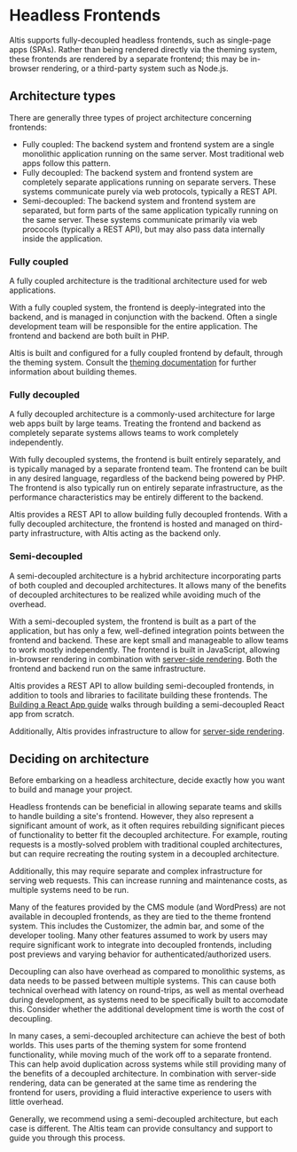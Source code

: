 # Headless Frontends

Altis supports fully-decoupled headless frontends, such as single-page apps (SPAs). Rather than being rendered directly via the theming system, these frontends are rendered by a separate frontend; this may be in-browser rendering, or a third-party system such as Node.js.


## Architecture types

There are generally three types of project architecture concerning frontends:

* Fully coupled: The backend system and frontend system are a single monolithic application running on the same server. Most traditional web apps follow this pattern.
* Fully decoupled: The backend system and frontend system are completely separate applications running on separate servers. These systems communicate purely via web protocols, typically a REST API.
* Semi-decoupled: The backend system and frontend system are separated, but form parts of the same application typically running on the same server. These systems communicate primarily via web prococols (typically a REST API), but may also pass data internally inside the application.


### Fully coupled

A fully coupled architecture is the traditional architecture used for web applications.

With a fully coupled system, the frontend is deeply-integrated into the backend, and is managed in conjunction with the backend. Often a single development team will be responsible for the entire application. The frontend and backend are both built in PHP.

Altis is built and configured for a fully coupled frontend by default, through the theming system. Consult the [theming documentation](docs://getting-started/first-theme.md) for further information about building themes.


### Fully decoupled

A fully decoupled architecture is a commonly-used architecture for large web apps built by large teams. Treating the frontend and backend as completely separate systems allows teams to work completely independently.

With fully decoupled systems, the frontend is built entirely separately, and is typically managed by a separate frontend team. The frontend can be built in any desired language, regardless of the backend being powered by PHP. The frontend is also typically run on entirely separate infrastructure, as the performance characteristics may be entirely different to the backend.

Altis provides a REST API to allow building fully decoupled frontends. With a fully decoupled architecture, the frontend is hosted and managed on third-party infrastructure, with Altis acting as the backend only.


### Semi-decoupled

A semi-decoupled architecture is a hybrid architecture incorporating parts of both coupled and decoupled architectures. It allows many of the benefits of decoupled architectures to be realized while avoiding much of the overhead.

With a semi-decoupled system, the frontend is built as a part of the application, but has only a few, well-defined integration points between the frontend and backend. These are kept small and manageable to allow teams to work mostly independently. The frontend is built in JavaScript, allowing in-browser rendering in combination with [server-side rendering](ssr.md). Both the frontend and backend run on the same infrastructure.

Altis provides a REST API to allow building semi-decoupled frontends, in addition to tools and libraries to facilitate building these frontends. The [Building a React App guide](react-app.md) walks through building a semi-decoupled React app from scratch.

Additionally, Altis provides infrastructure to allow for [server-side rendering](ssr.md).


## Deciding on architecture

Before embarking on a headless architecture, decide exactly how you want to build and manage your project.

Headless frontends can be beneficial in allowing separate teams and skills to handle building a site's frontend. However, they also represent a significant amount of work, as it often requires rebuilding significant pieces of functionality to better fit the decoupled architecture. For example, routing requests is a mostly-solved problem with traditional coupled architectures, but can require recreating the routing system in a decoupled architecture.

Additionally, this may require separate and complex infrastructure for serving web requests. This can increase running and maintenance costs, as multiple systems need to be run.

Many of the features provided by the CMS module (and WordPress) are not available in decoupled frontends, as they are tied to the theme frontend system. This includes the Customizer, the admin bar, and some of the developer tooling. Many other features assumed to work by users may require significant work to integrate into decoupled frontends, including post previews and varying behavior for authenticated/authorized users.

Decoupling can also have overhead as compared to monolithic systems, as data needs to be passed between multiple systems. This can cause both technical overhead with latency on round-trips, as well as mental overhead during development, as systems need to be specifically built to accomodate this. Consider whether the additional development time is worth the cost of decoupling.

In many cases, a semi-decoupled architecture can achieve the best of both worlds. This uses parts of the theming system for some frontend functionality, while moving much of the work off to a separate frontend. This can help avoid duplication across systems while still providing many of the benefits of a decoupled architecture. In combination with server-side rendering, data can be generated at the same time as rendering the frontend for users, providing a fluid interactive experience to users with little overhead.

Generally, we recommend using a semi-decoupled architecture, but each case is different. The Altis team can provide consultancy and support to guide you through this process.
